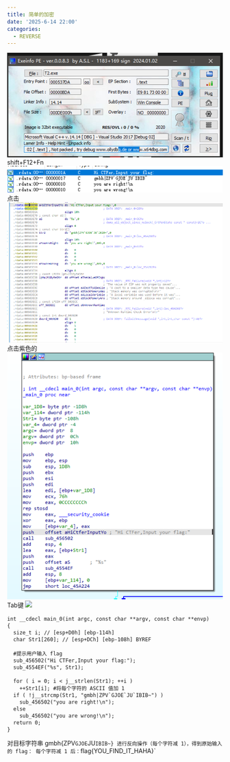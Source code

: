 ```yaml
---
title: 简单的加密
date: '2025-6-14 22:00'
categories:
  - REVERSE
---
```

![](/images/Pastedimage20250604161939.png)
shift+F12+Fn
![](/images/Pastedimage20250604162108.png)
点击
![](/images/Pastedimage20250604162142.png)
点击紫色的
![](/images/Pastedimage20250604162209.png)
Tab键
![](/images/{25FB6DF9-3CCD-4E0E-8CCD-6A7C5D792114}.png)
```
int __cdecl main_0(int argc, const char **argv, const char **envp)
{
  size_t i; // [esp+D0h] [ebp-114h]  
  char Str1[260]; // [esp+DCh] [ebp-108h] BYREF
  
  #提示用户输入 flag
  sub_456502("Hi CTFer,Input your flag:");
  sub_4554EF("%s", Str1);
  
  for ( i = 0; i < j__strlen(Str1); ++i )
    ++Str1[i]; #将每个字符的 ASCII 值加 1
  if ( !j__strcmp(Str1, "gmbh|ZPV`GJOE`JU`IBIB~") )
    sub_456502("you are right!\n");
  else
    sub_456502("you are wrong!\n");
  return 0;
}
```
对目标字符串 gmbh{ZPV`GJOE`JU`IBIB~} 进行反向操作（每个字符减 1），得到原始输入的 flag：
 每个字符减 1 后：`flag{YOU_FIND_IT_HAHA}`








